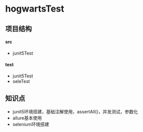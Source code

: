 # hogwartsTest

## 项目结构

#### src

-  junit5Test

#### test

-  junit5Test
-  seleTest

## 知识点

- junit5环境搭建，基础注解使用，assertAll()，并发测试，参数化
- allure基本使用
- selenium环境搭建

